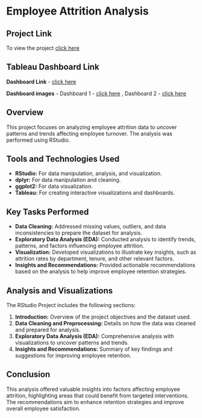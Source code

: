 # Employee Attrition Analysis

## Project Link
To view the project [click here](https://github.com/NabeelGhalib/nabeelghalib.github.io/blob/main/employee_attrition_analysis/Employee_attrition_analysis_markdown.pdf)

## Tableau Dashboard Link

**Dashboard Link** - [click here](https://public.tableau.com/views/EmployeeAttritionClean/EmployeeAttritionDashboard?:language=en-US&:sid=&:display_count=n&:origin=viz_share_link)

**Dashboard images** - Dashboard 1 - [click here](https://github.com/NabeelGhalib/nabeelghalib.github.io/blob/main/employee_attrition_analysis/Employee%20Attrition%20Dashboard%201.png) , Dashboard 2 - [click here](https://github.com/NabeelGhalib/nabeelghalib.github.io/blob/main/employee_attrition_analysis/Employee%20Attrition%20Dashboard%202.png)
   
     
## Overview
This project focuses on analyzing employee attrition data to uncover patterns and trends affecting employee turnover. The analysis was performed using RStudio.

## Tools and Technologies Used
- **RStudio:** For data manipulation, analysis, and visualization.
- **dplyr:** For data manipulation and cleaning.
- **ggplot2:** For data visualization.
- **Tableau:** For creating interactive visualizations and dashboards.

## Key Tasks Performed
- **Data Cleaning:** Addressed missing values, outliers, and data inconsistencies to prepare the dataset for analysis.
- **Exploratory Data Analysis (EDA):** Conducted analysis to identify trends, patterns, and factors influencing employee attrition.
- **Visualization:** Developed visualizations to illustrate key insights, such as attrition rates by department, tenure, and other relevant factors.
- **Insights and Recommendations:** Provided actionable recommendations based on the analysis to help improve employee retention strategies.

## Analysis and Visualizations
The RStudio Project includes the following sections:
1. **Introduction:** Overview of the project objectives and the dataset used.
2. **Data Cleaning and Preprocessing:** Details on how the data was cleaned and prepared for analysis.
3. **Exploratory Data Analysis (EDA):** Comprehensive analysis with visualizations to uncover patterns and trends.
4. **Insights and Recommendations:** Summary of key findings and suggestions for improving employee retention.

## Conclusion
This analysis offered valuable insights into factors affecting employee attrition, highlighting areas that could benefit from targeted interventions. The recommendations aim to enhance retention strategies and improve overall employee satisfaction.



